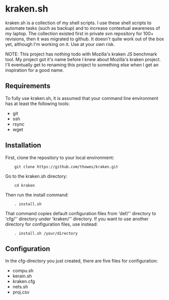 kraken.sh
=========

kraken.sh is a collection of my shell scripts. I use these shell scripts to automate tasks (such as backup) and to increase contextual awareness of my laptop. The collection existed first in private svn repository for 100+ revisions, then it was migrated to github. It doesn't quite work out of the box yet, although I'm working on it. Use at your own risk.

NOTE: This project has _nothing_ todo with Mozilla's kraken JS benchmark tool. My project got it's name before I knew about Mozilla's kraken project. I'll eventually get to renaming this project to something else when I get an inspiration for a good name. 

Requirements
------------

To fully use kraken.sh, it is assumed that your command line environment has at least the following tools:

* git
* ssh
* rsync
* wget

Installation
------------

First, clone the repository to your local environment:

		git clone https://github.com/thowes/kraken.git

Go to the kraken.sh directory:

		cd kraken

Then run the install command:

		. install.sh

That command copies default configuration files from 'def/'' directory to 'cfg/'' directory under 'kraken/'' directory. If you want to use another directory for configuration files, use instead:

		. install.sh /your/directory


Configuration
-------------

In the cfg-directory you just created, there are five files for configuration:

* compu.sh
* kerain.sh
* kraken.cfg
* nets.sh
* proj.csv